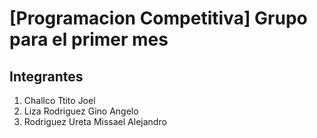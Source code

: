 # [Programacion Competitiva] Grupo para el primer mes 
## Integrantes
1. Challco Ttito Joel 
2. Liza Rodriguez Gino Angelo
3. Rodriguez Ureta Missael Alejandro
 